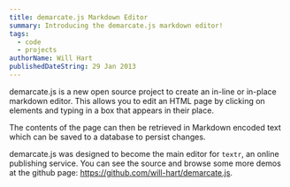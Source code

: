 ```yaml
---
title: demarcate.js Markdown Editor
summary: Introducing the demarcate.js markdown editor!
tags:
  - code
  - projects
authorName: Will Hart
publishedDateString: 29 Jan 2013
---
```


demarcate.js is a new open source project to create an in-line or in-place
markdown editor. This allows you to edit an HTML page by clicking on elements
and typing in a box that appears in their place.

The contents of the page can then be retrieved in Markdown encoded text which
can be saved to a database to persist changes.

demarcate.js was designed to become the main editor for `textr`, an online
publishing service. You can see the source and browse some more demos at the
github page: https://github.com/will-hart/demarcate.js.